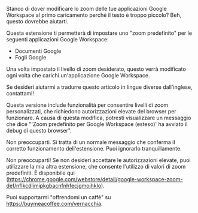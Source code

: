 Stanco di dover modificare lo zoom delle tue applicazioni Google Workspace al primo caricamento perché il testo è troppo piccolo? Beh, questo dovrebbe aiutarti.

Questa estensione ti permetterà di impostare uno "zoom predefinito" per le seguenti applicazioni Google Workspace:

- Documenti Google
- Fogli Google

Una volta impostato il livello di zoom desiderato, questo verrà modificato ogni volta che carichi un'applicazione Google Workspace.

Se desideri aiutarmi a tradurre questo articolo in lingue diverse dall'inglese, contattami!

Questa versione include funzionalità per consentire livelli di zoom personalizzati, che richiedono autorizzazioni elevate del browser per funzionare. A causa di questa modifica, potresti visualizzare un messaggio che dice "'Zoom predefinito per Google Workspace (esteso)' ha avviato il debug di questo browser".

Non preoccuparti. Si tratta di un normale messaggio che conferma il corretto funzionamento dell'estensione. Puoi ignorarlo tranquillamente.

Non preoccuparti! Se non desideri accettare le autorizzazioni elevate, puoi utilizzare la mia altra estensione, che consente l'utilizzo di valori di zoom predefiniti. È disponibile qui (https://chrome.google.com/webstore/detail/google-workspace-zoom-def/nflkcdlimipkgbacnfnhfecjgmojhklo).

Puoi supportarmi "offrendomi un caffè" su https://buymeacoffee.com/vernacchia.
